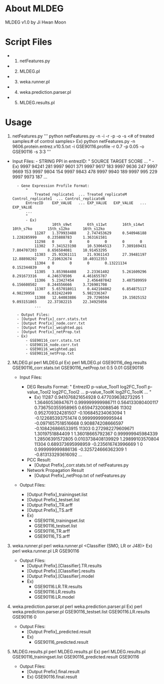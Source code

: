 # About MLDEG
MLDEG v1.0	by Ji Hwan Moon

# Script Files
* 1. netFeatures.py
* 2. MLDEG.pl
* 3. weka.runner.pl
* 4. weka.prediction.parser.pl
* 5. MLDEG.results.pl

# Usage

1. netFeatures.py
'''
  python netFeatures.py -n <STRING PPI in entrezID> -i <Gene Expression Profile in entrezid> -r <PCC cutoff> -p <PCC p-value cutoff> -o <Output File Prefix> -s <# of treated samples:# of control samples>
	Ex) python netFeatures.py -n 9606.protein.entrez.v10.5.txt -i GSE90116.profile -r 0.7 -p 0.05 -o GSE90116 -s 3:3
'''
- Input Files:
		- STRING PPI in entrezID:
			"
			SOURCE	TARGET	SCORE
			...
			"
			- Ex)
				9997    94241   281
				9997    9601    371
				9997    9617    183
				9997    9636    247
				9997    9669    153
				9997    9804    154
				9997    9843    478
				9997    9940    189
				9997    995     229
				9997    9973    187
				...

		- Gene Expression Profile Format:
			"
				Treated_replicate1	...	Treated_replicateM	Control_replicate1	...	Control_replicateN
			EntrezID	EXP_VALUE	...	EXP_VALUE	EXP_VALUE	...	EXP_VALUE
			...
			"
			- Ex)
				        10th_s9wt       6th_s11wt       16th_s14wt      10th_s7ko       15th_s12ko      16th_s12ko
				11287   1.379933488     2.747453629     0.540946188     1.228285999     0.235888783     1.363161581
				11298   0       0       0       0       0       0
				11302   7.341523198     10.53064513     7.389169431     7.804707203     8.656584081     10.91453295
				11303   25.93261111     21.9361143      27.39481197     12.88898202     7.210632674     10.40312353
				11304   0       0       0       0.13221134      0.152344839     0
				11305   3.853984408     2.23361402      5.261609296     8.291673316     4.246378506     4.461655787
				11306   5.23427454      2.456487842     3.407589959     6.156608502     8.244556666     3.726901708
				11307   5.657018011     0.442104862     6.854875117     4.98239958      6.832422499     5.982336347
				11308   12.64083886     29.7296594      19.15025152     9.093151865     22.37382215     22.34925056
				...

		- Output Files:
		- [Output Prefix]_corr.stats.txt
		- [Output Prefix]_node.corr.txt
		- [Output Prefix]_weighted.ppi
		- [Output Prefix]_netProp.txt
		- Ex)
			- GSE90116_corr.stats.txt
			- GSE90116_node.corr.txt
			- GSE90116_weighted.ppi
			- GSE90116_netProp.txt

2. MLDEG.pl
	perl MLDEG.pl <DEG Results> <PCC Result> <Network Propagation Result> <log2FC cutoff for training data> <p-value cutoff for training data> <Output File Prefix>
	Ex) perl MLDEG.pl GSE90116_deg.results GSE90116_corr.stats.txt GSE90116_netProp.txt 0.5 0.01 GSE90116

	- Input Files:
		- DEG Results Format:
			"
			EntrezID	p-value_Tool1	log2FC_Tool1	p-value_Tool2	log2FC_Tool2	...	p-value_ToolK	log2FC_ToolK
			...
			"
			- Ex)
			11287   0.941076821654928       0.477039638273295       1       1.36460536947671        0.999999999986711       0.564133080400117       0.736750355958965       0.65947320088546
			11302   0.952709324281507       -0.106845234063094      1       -0.122685393751474      0.999999999995944       -0.0971657518516668     0.908874208666597       -0.108426866533915
			11303   0.272982279609671       1.3019751884409 1       1.36018665792367        0.999999945984339       1.28506391572805        0.0103738408139929      1.29899103570804
			11304   0.689373695998959       -0.235616743996669      1       0       0.999999999886136       -0.325724666362309      1       -0.813133293616092
			...
		- PCC Result:
			- [Output Prefix]_corr.stats.txt of netFeatures.py
		- Network Propagation Result
			- [Output Prefix]_netProp.txt of netFeatures.py

	- Output Files:
		- [Output Prefix]_trainingset.list
		- [Output Prefix]_testset.list
		- [Output Prefix]_TR.arff
		- [Output Prefix]_TS.arff
		- Ex)
			- GSE90116_trainingset.list
			- GSE90116_testset.list
			- GSE90116_TR.arff
			- GSE90116_TS.arff

3. weka.runner.pl
	perl weka.runner.pl <Classifier (SMO, LR or J48)> <Output File Prefix>
	Ex) perl weka.runner.pl LR GSE90116
	- Output Files:
		- [Output Prefix].[Classifier].TR.results
		- [Output Prefix].[Classifier].results
		- [Output Prefix].[Classifier].model
		- Ex)
			- GSE90116.LR.TR.results
			- GSE90116.LR.results
			- GSE90116.LR.model

4. weka.prediction.parser.pl
	perl weka.prediction.parser.pl <Test Gene Set> <Weka Prediction Result> <Output File Prefix> <Confidence Cutoff>
	Ex) perl weka.prediction.parser.pl GSE90116_testset.list GSE90116.LR.results GSE90116 0
	- Output Files:
		- [Output Prefix]_predicted.result
		- Ex)
			- GSE90116_predicted.result
5. MLDEG.results.pl
	perl MLDEG.results.pl <Training Gene Set> <Predicted Gene Set> <Output File Prefix>
	Ex) perl MLDEG.results.pl GSE90116_trainingset.list GSE90116_predicted.result GSE90116
	- Output Files:
		- [Output Prefix].final.result
		- Ex)
			GSE90116.final.result
